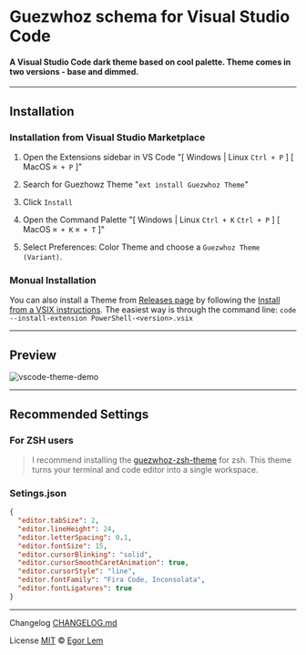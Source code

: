 # Guezwhoz schema for Visual Studio Code

#### A Visual Studio Code dark theme based on cool palette. Theme comes in two versions - base and dimmed.

---

## Installation

### Installation from Visual Studio Marketplace

1. Open the Extensions sidebar in VS Code
   "[ Windows | Linux `Ctrl + P` ] [ MacOS `⌘ + P` ]"
2. Search for Guezhowz Theme
   "`ext install Guezwhoz Theme`"
3. Click `Install`
4. Open the Command Palette
   "[ Windows | Linux `Ctrl + K` `Ctrl + P` ] [ MacOS `⌘ + K` `⌘ + T` ]"

5. Select Preferences: Color Theme and choose a `Guezwhoz Theme (Variant)`.

### Monual Installation

You can also install a Theme from [Releases page](https://github.com/guesswhozzz/guezwhoz-vscode-theme/releases) by following the [Install from a VSIX instructions](https://code.visualstudio.com/docs/editor/extension-gallery#_install-from-a-vsix). The easiest way is through the command line:
`code --install-extension PowerShell-<version>.vsix`

---

## Preview

![vscode-theme-demo](https://github.com/guesswhozzz/guezwhoz-scheme/blob/main/demos/vscode-theme-js-demo-min.png?raw=true)

---

## Recommended Settings

### For ZSH users

> I recommend installing the [guezwhoz-zsh-theme](https://github.com/guesswhozzz/guezwhoz-zshell) for zsh. This theme turns your terminal and code editor into a single workspace.

### Setings.json

```json
{
  "editor.tabSize": 2,
  "editor.lineHeight": 24,
  "editor.letterSpacing": 0.1,
  "editor.fontSize": 15,
  "editor.cursorBlinking": "solid",
  "editor.cursorSmoothCaretAnimation": true,
  "editor.cursorStyle": "line",
  "editor.fontFamily": "Fira Code, Inconsolata",
  "editor.fontLigatures": true
}
```

---

Changelog [CHANGELOG.md](https://github.com/guesswhozzz/guezwhoz-vscode-theme/blob/0fe85b325787278f277bb6af028c5cd7c670ccb1/CHANGELOG.md)

License [MIT](https://github.com/guesswhozzz/guezwhoz-vscode-theme/blob/master/LICENSE) © [Egor Lem](https://github.com/guesswhozzz)
